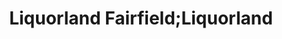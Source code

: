 ---
title: "Liquorland Fairfield;Liquorland"
url: /fairfield/liquorland-fairfield-liquorland/
shop: alcohol
---